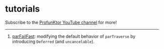 tutorials
=========

Subscribe to the [ProfunKtor YouTube channel](https://www.youtube.com/channel/UCu03VaWLqPZlpxJsieZ9FEg) for more!

---

1. [parFailFast](https://youtu.be/uuocHqdnoS0): modifying the default behavior of `parTraverse` by introducing `Deferred` (and `uncancelable`).
